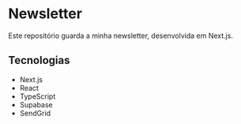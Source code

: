 # Newsletter

Este repositório guarda a minha newsletter, desenvolvida em  Next.js.

##  Tecnologias

<ul>
  <li>Next.js</li>
  <li>React</li>
  <li>TypeScript</li>
  <li>Supabase</li>
  <li>SendGrid</li>
</ul> 


